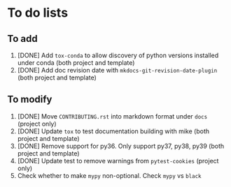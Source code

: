 # To do lists

## To add

1. [DONE] Add `tox-conda` to allow discovery of python versions installed under conda (both project and template)
2. [DONE] Add doc revision date with `mkdocs-git-revision-date-plugin` (both project and template)


## To modify

1. [DONE] Move `CONTRIBUTING.rst` into markdown format under `docs` (project only)
2. [DONE] Update `tox` to test documentation building with mike (both project and template)
3. [DONE] Remove support for py36. Only support py37, py38, py39 (both project and template)
4. [DONE] Update test to remove warnings from `pytest-cookies` (project only)
5. Check whether to make `mypy` non-optional. Check `mypy` vs `black`
